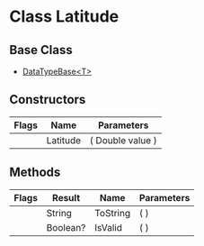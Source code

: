 # Class Latitude
## Base Class
- [DataTypeBase&lt;T&gt;](./T_DataTypeBase`1.md)
## Constructors
Flags|Name|Parameters
-|-|-
&nbsp;|Latitude|( Double value )
## Methods
Flags|Result|Name|Parameters
-|-|-|-
&nbsp;|String|ToString|( )
&nbsp;|Boolean?|IsValid|( )
